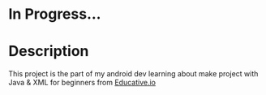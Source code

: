 # In Progress...

# Description

This project is the part of my android dev learning about make project with Java & XML for beginners from [Educative.io](https://www.educative.io/)
